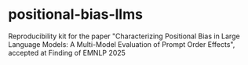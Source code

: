 # positional-bias-llms
Reproducibility kit for the paper "Characterizing Positional Bias in Large Language Models: A Multi-Model Evaluation of Prompt Order Effects", accepted at Finding of EMNLP 2025
